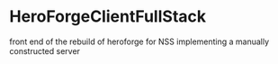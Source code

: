 # HeroForgeClientFullStack
front end of the rebuild of heroforge for NSS implementing a manually constructed server

